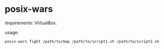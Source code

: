 # posix-wars

requirements: VirtualBox.

usage:

``` shell
posix-wars fight /path/to/map /path/to/script1.sh /path/to/script2.sh
```
